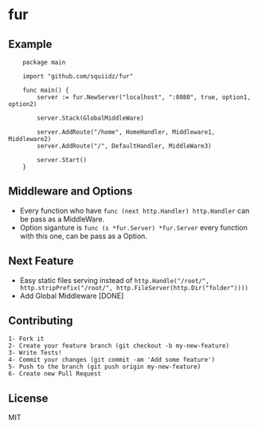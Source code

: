 fur
=======

## Example
``` 
	package main
	
	import "github.com/squiidz/fur"
	
	func main() {
	    server := fur.NewServer("localhost", ":8080", true, option1, option2)

	    server.Stack(GlobalMiddleWare)

	    server.AddRoute("/home", HomeHandler, Middleware1, Middleware2)
	    server.AddRoute("/", DefaultHandler, MiddleWare3)

	    server.Start()
	}
```

## Middleware and Options
- Every function who have ``` func (next http.Handler) http.Handler ``` can be pass as a MiddleWare.
- Option siganture is ``` func (s *fur.Server) *fur.Server ``` every function with this one, can be pass as a Option.

## Next Feature
- Easy static files serving instead of 
``` http.Handle("/root/", http.stripPrefix("/root/", http.FileServer(http.Dir("folder")))) ```
- Add Global Middleware [DONE]

## Contributing

    1- Fork it
    2- Create your feature branch (git checkout -b my-new-feature)
    3- Write Tests!
    4- Commit your changes (git commit -am 'Add some feature')
    5- Push to the branch (git push origin my-new-feature)
    6- Create new Pull Request

## License
MIT

